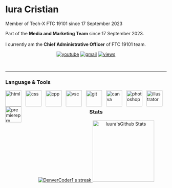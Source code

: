 # Iura Cristian
 
Member of Tech-X FTC 19101 since 17 September 2023

Part of the <b> **Media and Marketing Team** </b>since 17 September 2023.
<br>
</br>
I currently am the **Chief Administrative Officer** of FTC 19101 team.
<!-- Social badges section -->
<!-- Badges with custom icons - https://github.com/DenverCoder1/custom-icon-badges -->
<!-- View counter - https://github.com/DenverCoder1/Simple-View-Counter -->
<p align="center">
  <a href="https://https://www.youtube.com/@ftc19101">
    <img alt="youtube" title="Tech-X channel" src="https://custom-icon-badges.demolab.com/badge/-Youtube-red?style=for-the-badge&logo=repo-template&logoColor=white"/></a>
  
  <a href="">
    <img alt="gmail" title="Instagram" src="https://custom-icon-badges.demolab.com/badge/-cristianiura07@gmail.com-green?style=for-the-badge&logo=mention&logoColor=white"/></a> 
    <!--
  <a href="https://github.com/Iuura?tab=repositories">
    <img alt="tota l stars" title="My repositories" src="https://custom-icon-badges.demolab.com/badge/-My%20Repos-blue?style=for-the-badge&logoColor=white&logo=repo"/></a>
    -->
  <a href="https://tech-x.ro">
    <img alt="views" title="tech-x.ro" src="https://custom-icon-badges.demolab.com/badge/-TechX%20Website-yellow?style=for-the-badge&logo=workflow&logoColor=white"/></a>
</p>
<br>

---

### Language & Tools

<img align="left" alt="html" width="50px" style="padding-right:10px;" src="https://cdn.jsdelivr.net/gh/devicons/devicon/icons/html5/html5-original.svg"/>
<img align="left" alt="css" width="50px" style="padding-right:10px;" src="https://cdn.jsdelivr.net/gh/devicons/devicon/icons/css3/css3-original.svg"/>
<img align="left" alt="cpp" width="50px" style="padding-right:10px;" src="https://cdn.jsdelivr.net/gh/devicons/devicon/icons/cplusplus/cplusplus-original.svg"/>
<img align="left" alt="vsc" width="50px" style="padding-right:10px;" src="https://cdn.jsdelivr.net/gh/devicons/devicon@latest/icons/vscode/vscode-original.svg"/>
<img align="left" alt="git" width="50px" style="padding-right:10px;" src="https://cdn.jsdelivr.net/gh/devicons/devicon@latest/icons/githubcodespaces/githubcodespaces-original.svg"/>
<img align="left" alt="canva" width="50px" style="padding-right:10px;" src="https://cdn.jsdelivr.net/gh/devicons/devicon@latest/icons/canva/canva-original.svg"/>
<img align="left" alt="photoshop" width="50px" style="padding-right:10px;" src="https://cdn.jsdelivr.net/gh/devicons/devicon@latest/icons/photoshop/photoshop-original.svg"/>
<img align="left" alt="illustrator" width="50px" style="padding-right:10px;" src="https://cdn.jsdelivr.net/gh/devicons/devicon@latest/icons/illustrator/illustrator-plain.svg"/>
<img align="left" alt="premierepro" width="50px" style="padding-right:10px;" src="https://cdn.jsdelivr.net/gh/devicons/devicon@latest/icons/premierepro/premierepro-original.svg"/>





<br>
</br>

<div align="center">
  <h3>Stats</h3>

  <!-- GitHub Readme Streak Stats - https:/ /github.com/DenverCoder1/github-readme-streak-stats -->
  <p>
    <a href="https://streak-stats.demolab.com/?user=Iuura">
      <img title="Stats" alt="DenverCoder1's streak" src="https://streak-stats.demolab.com/?user=Iuura&theme=monokai-metallian&hide_border=true"/>
    </a>
    <a href="https://github.com/anuraghazra/github-readme-stats"><img alt="Iuura'sGithub Stats" src="https://github-readme-stats.vercel.app/api?username=Iuura&show_icons=true&include_all_commits=true&count_private=true&theme=react&hide_border=true&bg_color=1F222E&title_color=F85D7F&icon_color=F8D866" height="192px"/></a>
  </p>
 <!-- <a href="https://git hub.com/anuraghazra/github-readme-stats"><img alt="Iuura's Top Languages" src="https://denvercoder1-github-readme-stats.vercel.app/api/top-langs/?username=Iuura&langs_count=8&layout=compact&theme=react&hide_border=true&bg_color=1F222E&title_color=F85D7F&icon_color=F8D866&hide=Jupyter%20Notebook,Roff" height="192px"/></a>
 -->
 </div>

  
  <!-- https://github.com/ashutosh00710/github-readme-activity-graph -->
<!--



  <a href="https://github.com/ashutosh00710/github-readme-activity-graph"><img alt="DenverCoder1's Activity Graph" src="https://github-readme-activity-graph.vercel.app/graph/?username=DenverCoder1&bg_color=1F222E&color=F8D866&line=F85D7F&point=FFFFFF&hide_border=true" /></a>
<!--
  <h3>⚡ Recent GitHub Activity</h3>

  <!-- https://github.com/jamesgeorge007/github-activity-readme -->
  <!--START_SECTION:activity-->
<!--
1. 🗣 Commented on [#318](https://github.com/DenverCoder1/readme-typing-svg/issues/318) in [DenverCoder1/readme-typing-svg](https://github.com/DenverCoder1/readme-typing-svg)
2. 🗣 Commented on [#318](https://github.com/DenverCoder1/readme-typing-svg/issues/318) in [DenverCoder1/readme-typing-svg](https://github.com/DenverCoder1/readme-typing-svg)
3. ❗️ Closed issue [#29](https://github.com/DenverCoder1/doxygen-github-pages-action/issues/29) in [DenverCoder1/doxygen-github-pages-action](https://github.com/DenverCoder1/doxygen-github-pages-action)
4. 🎉 Merged PR [#30](https://github.com/DenverCoder1/doxygen-github-pages-action/pull/30) in [DenverCoder1/doxygen-github-pages-action](https://github.com/DenverCoder1/doxygen-github-pages-action)
5. ❌ Closed PR [#125](https://github.com/DenverCoder1/table2ascii/pull/125) in [DenverCoder1/table2ascii](https://github.com/DenverCoder1/table2ascii)
<!--END_SECTION:activity-->
